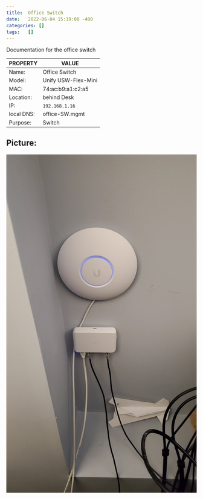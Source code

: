 ```yaml
---
title:  Office Switch
date:   2022-06-04 15:19:00 -400
categories: []
tags:   []
---
```


Documentation for the office switch



| PROPERTY   | VALUE               |
| ---------- | ------------------- |
| Name:      | Office Switch       |
| Model:     | Unify USW-Flex-Mini |
| MAC:       | 74:ac:b9:a1:c2:a5   |
| Location:  | behind Desk         |
| IP:        | `192.168.1.16`      |
| local DNS: | office-SW.mgmt      |
| Purpose:   | Switch              |


## Picture:

![switch](/assets/office_AP_SW.jpg)
